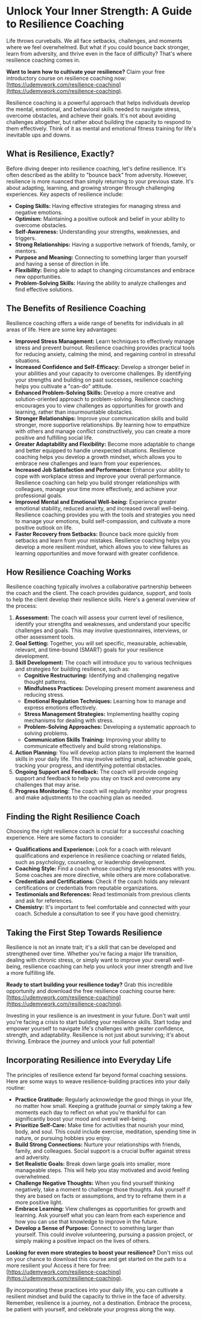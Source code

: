 # Unlock Your Inner Strength: A Guide to Resilience Coaching

Life throws curveballs. We all face setbacks, challenges, and moments where we feel overwhelmed. But what if you could bounce back stronger, learn from adversity, and thrive even in the face of difficulty? That's where resilience coaching comes in.

**Want to learn how to cultivate your resilience?** Claim your free introductory course on resilience coaching now: [https://udemywork.com/resilience-coaching](https://udemywork.com/resilience-coaching).

Resilience coaching is a powerful approach that helps individuals develop the mental, emotional, and behavioral skills needed to navigate stress, overcome obstacles, and achieve their goals. It's not about avoiding challenges altogether, but rather about building the capacity to respond to them effectively. Think of it as mental and emotional fitness training for life's inevitable ups and downs.

## What is Resilience, Exactly?

Before diving deeper into resilience coaching, let's define resilience. It's often described as the ability to "bounce back" from adversity. However, resilience is more nuanced than simply returning to your previous state. It's about adapting, learning, and growing stronger through challenging experiences. Key aspects of resilience include:

*   **Coping Skills:** Having effective strategies for managing stress and negative emotions.
*   **Optimism:** Maintaining a positive outlook and belief in your ability to overcome obstacles.
*   **Self-Awareness:** Understanding your strengths, weaknesses, and triggers.
*   **Strong Relationships:** Having a supportive network of friends, family, or mentors.
*   **Purpose and Meaning:** Connecting to something larger than yourself and having a sense of direction in life.
*   **Flexibility:** Being able to adapt to changing circumstances and embrace new opportunities.
*   **Problem-Solving Skills:** Having the ability to analyze challenges and find effective solutions.

## The Benefits of Resilience Coaching

Resilience coaching offers a wide range of benefits for individuals in all areas of life. Here are some key advantages:

*   **Improved Stress Management:** Learn techniques to effectively manage stress and prevent burnout. Resilience coaching provides practical tools for reducing anxiety, calming the mind, and regaining control in stressful situations.
*   **Increased Confidence and Self-Efficacy:** Develop a stronger belief in your abilities and your capacity to overcome challenges. By identifying your strengths and building on past successes, resilience coaching helps you cultivate a "can-do" attitude.
*   **Enhanced Problem-Solving Skills:** Develop a more creative and solution-oriented approach to problem-solving. Resilience coaching encourages you to view challenges as opportunities for growth and learning, rather than insurmountable obstacles.
*   **Stronger Relationships:** Improve your communication skills and build stronger, more supportive relationships. By learning how to empathize with others and manage conflict constructively, you can create a more positive and fulfilling social life.
*   **Greater Adaptability and Flexibility:** Become more adaptable to change and better equipped to handle unexpected situations. Resilience coaching helps you develop a growth mindset, which allows you to embrace new challenges and learn from your experiences.
*   **Increased Job Satisfaction and Performance:** Enhance your ability to cope with workplace stress and improve your overall performance. Resilience coaching can help you build stronger relationships with colleagues, manage your time more effectively, and achieve your professional goals.
*   **Improved Mental and Emotional Well-being:** Experience greater emotional stability, reduced anxiety, and increased overall well-being. Resilience coaching provides you with the tools and strategies you need to manage your emotions, build self-compassion, and cultivate a more positive outlook on life.
*   **Faster Recovery from Setbacks:** Bounce back more quickly from setbacks and learn from your mistakes. Resilience coaching helps you develop a more resilient mindset, which allows you to view failures as learning opportunities and move forward with greater confidence.

## How Resilience Coaching Works

Resilience coaching typically involves a collaborative partnership between the coach and the client. The coach provides guidance, support, and tools to help the client develop their resilience skills. Here's a general overview of the process:

1.  **Assessment:** The coach will assess your current level of resilience, identify your strengths and weaknesses, and understand your specific challenges and goals. This may involve questionnaires, interviews, or other assessment tools.
2.  **Goal Setting:** Together, you will set specific, measurable, achievable, relevant, and time-bound (SMART) goals for your resilience development.
3.  **Skill Development:** The coach will introduce you to various techniques and strategies for building resilience, such as:
    *   **Cognitive Restructuring:** Identifying and challenging negative thought patterns.
    *   **Mindfulness Practices:** Developing present moment awareness and reducing stress.
    *   **Emotional Regulation Techniques:** Learning how to manage and express emotions effectively.
    *   **Stress Management Strategies:** Implementing healthy coping mechanisms for dealing with stress.
    *   **Problem-Solving Approaches:** Developing a systematic approach to solving problems.
    *   **Communication Skills Training:** Improving your ability to communicate effectively and build strong relationships.
4.  **Action Planning:** You will develop action plans to implement the learned skills in your daily life. This may involve setting small, achievable goals, tracking your progress, and identifying potential obstacles.
5.  **Ongoing Support and Feedback:** The coach will provide ongoing support and feedback to help you stay on track and overcome any challenges that may arise.
6.  **Progress Monitoring:** The coach will regularly monitor your progress and make adjustments to the coaching plan as needed.

## Finding the Right Resilience Coach

Choosing the right resilience coach is crucial for a successful coaching experience. Here are some factors to consider:

*   **Qualifications and Experience:** Look for a coach with relevant qualifications and experience in resilience coaching or related fields, such as psychology, counseling, or leadership development.
*   **Coaching Style:** Find a coach whose coaching style resonates with you. Some coaches are more directive, while others are more collaborative.
*   **Credentials and Certifications:** Check if the coach holds any relevant certifications or credentials from reputable organizations.
*   **Testimonials and References:** Read testimonials from previous clients and ask for references.
*   **Chemistry:** It's important to feel comfortable and connected with your coach. Schedule a consultation to see if you have good chemistry.

## Taking the First Step Towards Resilience

Resilience is not an innate trait; it's a skill that can be developed and strengthened over time. Whether you're facing a major life transition, dealing with chronic stress, or simply want to improve your overall well-being, resilience coaching can help you unlock your inner strength and live a more fulfilling life.

**Ready to start building your resilience today?** Grab this incredible opportunity and download the free resilience coaching course here: [https://udemywork.com/resilience-coaching](https://udemywork.com/resilience-coaching).

Investing in your resilience is an investment in your future. Don't wait until you're facing a crisis to start building your resilience skills. Start today and empower yourself to navigate life's challenges with greater confidence, strength, and adaptability. Resilience is not just about surviving; it's about thriving. Embrace the journey and unlock your full potential!

## Incorporating Resilience into Everyday Life

The principles of resilience extend far beyond formal coaching sessions. Here are some ways to weave resilience-building practices into your daily routine:

*   **Practice Gratitude:** Regularly acknowledge the good things in your life, no matter how small. Keeping a gratitude journal or simply taking a few moments each day to reflect on what you're thankful for can significantly boost your mood and overall well-being.
*   **Prioritize Self-Care:** Make time for activities that nourish your mind, body, and soul. This could include exercise, meditation, spending time in nature, or pursuing hobbies you enjoy.
*   **Build Strong Connections:** Nurture your relationships with friends, family, and colleagues. Social support is a crucial buffer against stress and adversity.
*   **Set Realistic Goals:** Break down large goals into smaller, more manageable steps. This will help you stay motivated and avoid feeling overwhelmed.
*   **Challenge Negative Thoughts:** When you find yourself thinking negatively, take a moment to challenge those thoughts. Ask yourself if they are based on facts or assumptions, and try to reframe them in a more positive light.
*   **Embrace Learning:** View challenges as opportunities for growth and learning. Ask yourself what you can learn from each experience and how you can use that knowledge to improve in the future.
*   **Develop a Sense of Purpose:** Connect to something larger than yourself. This could involve volunteering, pursuing a passion project, or simply making a positive impact on the lives of others.

**Looking for even more strategies to boost your resilience?** Don't miss out on your chance to download this course and get started on the path to a more resilient you! Access it here for free: [https://udemywork.com/resilience-coaching](https://udemywork.com/resilience-coaching).

By incorporating these practices into your daily life, you can cultivate a resilient mindset and build the capacity to thrive in the face of adversity. Remember, resilience is a journey, not a destination. Embrace the process, be patient with yourself, and celebrate your progress along the way.
